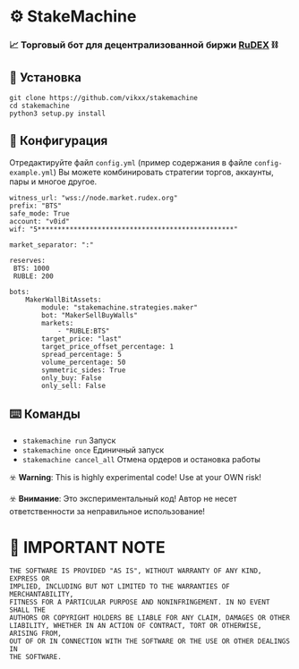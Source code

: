 # ⚙️ StakeMachine
### 📈 Торговый бот для децентрализованной биржи [RuDEX](https://market.rudex.org) ⛓




## 🔌 Установка

    git clone https://github.com/vikxx/stakemachine
    cd stakemachine
    python3 setup.py install
    

## 🔧 Конфигурация

Отредактируйте файл `config.yml` (пример содержания в файле `config-example.yml`) 
Вы можете комбинировать стратегии торгов, аккаунты, пары и многое другое.

```
witness_url: "wss://node.market.rudex.org"
prefix: "BTS"
safe_mode: True
account: "v0id"
wif: "5*************************************************"

market_separator: ":"

reserves:
 BTS: 1000
 RUBLE: 200

bots:
    MakerWallBitAssets:
        module: "stakemachine.strategies.maker"
        bot: "MakerSellBuyWalls"
        markets:
            - "RUBLE:BTS"
        target_price: "last"
        target_price_offset_percentage: 1
        spread_percentage: 5
        volume_percentage: 50
        symmetric_sides: True
        only_buy: False
        only_sell: False
```

## ⌨️ Команды 
* `stakemachine run` Запуск
* `stakemachine once` Единичный запуск
* `stakemachine cancel_all` Отмена ордеров и остановка работы

☣️ **Warning**: This is highly experimental code! Use at your OWN risk!

☣️ **Внимание**: Это экспериментальный код! Автор не несет ответственности за неправильное использование!

# 📃 IMPORTANT NOTE

    THE SOFTWARE IS PROVIDED "AS IS", WITHOUT WARRANTY OF ANY KIND, EXPRESS OR
    IMPLIED, INCLUDING BUT NOT LIMITED TO THE WARRANTIES OF MERCHANTABILITY,
    FITNESS FOR A PARTICULAR PURPOSE AND NONINFRINGEMENT. IN NO EVENT SHALL THE
    AUTHORS OR COPYRIGHT HOLDERS BE LIABLE FOR ANY CLAIM, DAMAGES OR OTHER
    LIABILITY, WHETHER IN AN ACTION OF CONTRACT, TORT OR OTHERWISE, ARISING FROM,
    OUT OF OR IN CONNECTION WITH THE SOFTWARE OR THE USE OR OTHER DEALINGS IN
    THE SOFTWARE.
